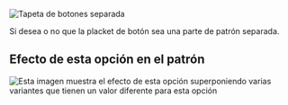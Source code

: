 ![Tapeta de botones separada](seperatebuttonplacket.svg)

Si desea o no que la placket de botón sea una parte de patrón separada.

## Efecto de esta opción en el patrón

![Esta imagen muestra el efecto de esta opción superponiendo varias variantes que tienen un valor diferente para esta opción](simone_seperatebuttonplacket_sample.svg "Efecto de esta opción en el patrón")
